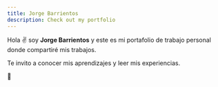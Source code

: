 ```yaml
---
title: Jorge Barrientos
description: Check out my portfolio
---
```


Hola ✌️ soy **Jorge Barrientos** y este es mi portafolio de trabajo personal donde compartiré mis trabajos.

Te invito a conocer mis aprendizajes y leer mis experiencias.

🚀
